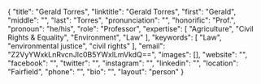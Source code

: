 {
  "title": "Gerald Torres",
  "linktitle": "Gerald Torres",
  "first": "Gerald",
  "middle": "",
  "last": "Torres",
  "pronunciation": "",
  "honorific": "Prof.",
  "pronoun": "he/his",
  "role": "Professor",
  "expertise": [
    "Agriculture",
    "Civil Rights & Equality",
    "Environment",
    "Law"
  ],
  "keywords": [
    "Law",
    "environmental justice",
    "civil rights"
  ],
  "email": "Z2VyYWxkLnRvcnJlc0B5YWxlLmVkdQ==",
  "images": [],
  "website": "",
  "facebook": "",
  "twitter": "",
  "instagram": "",
  "linkedin": "",
  "location": "Fairfield",
  "phone": "",
  "bio": "",
  "layout": "person"
}